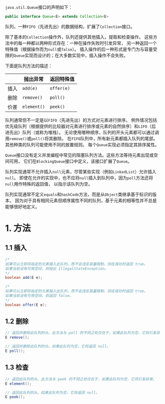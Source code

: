 `java.util.Queue`接口的声明如下：
```java
public interface Queue<E> extends Collection<E>
```
队列，一种`FIFO`（先进先出）的数据结构，扩展了`Collection`接口。

除了基本的`Collection`操作外，队列还提供其他插入，提取和检查操作。
这些方法中的每一种都以两种形式存在：一种在操作失败时引发异常，
另一种返回一个特殊值（根据操作而为`null`或`false`）。
插入操作的后一种形式是专门为与容量受限的`Queue`实现而设计的；在大多数实现中，插入操作不会失败。

下面是队列方法的描述：

|  | 抛出异常 | 返回特殊值 |
| --------- | ---------- | ----- |
| 插入 | `add(e)` | `offer(e)` |
| 删除 | `remove()` | `poll()` |
| 价差 | `element()` | `peek()` |

队列通常但不一定是以`FIFO`（先进先出）的方式对元素进行排序。
例外情况包括优先级队列（根据提供的比较器对元素进行排序或元素的自然排序）和`LIFO`（后进先出）队列（或称为堆栈）。
无论使用哪种顺序，队列的开头元素都可以通过调用`remove()`或`poll()`将其删除。
在`FIFO`队列中，所有新元素都插入队列的尾部。其他种类的队列可能使用不同的放置规则。
每个`Queue`实现必须指定其排序属性。

`Queue`接口没有定义并发编程中常见的阻塞队列方法。这些方法等待元素出现或空间可用，
它们在`BlockingQueue`接口中定义，该接口扩展了`Queue`。

队列实现通常不允许插入`null`元素，尽管某些实现（例如`LinkedList`）允许插入`null`。
即使在允许的实现中，也不应将`null`插入到队列中，因为`poll`方法还将`null`用作特殊的返回值，
以指示该队列为空。

队列实现通常不定义`equals`和`hashCode`方法，而是从`Object`类继承基于标识的版本，
因为对于具有相同元素但顺序属性不同的队列，基于元素的相等性并不总是能够很好地定义。

# 1. 方法

## 1.1 插入
```java
/*
如果可以立即将指定的元素插入此队列，而不会违反容量限制，则在成功时返回 true。
如果当前没有可用空间，则抛出 IllegalStateException。
*/
boolean add(E e);

/*
如果可以立即将指定的元素插入此队列，而不会违反容量限制，则在成功时返回 true。
如果当前没有可用空间，则返回 false。
*/
boolean offer(E e);
```

## 1.2 删除
```java
// 返回并删除此队列的头。此方法与 poll 的不同之处仅在于，如果此队列为空，它将引发异常。
E remove();

// 返回并删除此队列的头。如果此队列为空，它将返回 null。
E poll();
```

## 1.3 检查
```java
// 返回此队列的头。此方法与 peek 的不同之处仅在于，如果此队列为空，它将引发异常。
E element();

// 返回此队列的头。如果此队列为空，它将返回 null。
E peek();
```